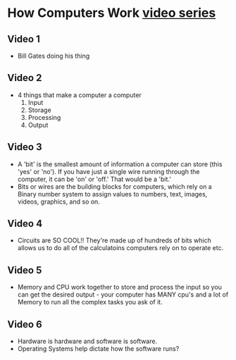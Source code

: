 # How Computers Work [video series](https://www.youtube.com/watch?v=mCq8-xTH7jA&list=PLzdnOPI1iJNcsRwJhvksEo1tJqjIqWbN-&index=2)

## Video 1
+ Bill Gates doing his thing

## Video 2
+ 4 things that make a computer a computer
    1. Input
    1. Storage
    1. Processing
    1. Output

## Video 3
+ A 'bit' is the smallest amount of information a computer can store (this 'yes' or 'no'). If you have just a single wire running through the computer, it can be 'on' or 'off.' That would be a 'bit.'
+ Bits or wires are the building blocks for computers, which rely on a Binary number system to assign values to numbers, text, images, videos, graphics, and so on.

## Video 4
+ Circuits are SO COOL!! They're made up of hundreds of bits which allows us to do all of the calculatoins computers rely on to operate etc.

## Video 5
+ Memory and CPU work together to store and process the input so you can get the desired output - your computer has MANY cpu's and a lot of Memory to run all the complex tasks you ask of it.

## Video 6
+ Hardware is hardware and software is software. 
+ Operating Systems help dictate how the software runs?
